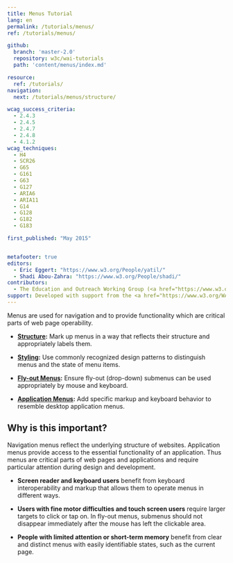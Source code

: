 ```yaml
---
title: Menus Tutorial
lang: en
permalink: /tutorials/menus/
ref: /tutorials/menus/

github:
  branch: 'master-2.0'
  repository: w3c/wai-tutorials
  path: 'content/menus/index.md'

resource:
  ref: /tutorials/
navigation:
  next: /tutorials/menus/structure/

wcag_success_criteria:
  - 2.4.3
  - 2.4.5
  - 2.4.7
  - 2.4.8
  - 4.1.2
wcag_techniques:
  - H4
  - SCR26
  - G65
  - G161
  - G63
  - G127
  - ARIA6
  - ARIA11
  - G14
  - G128
  - G182
  - G183

first_published: "May 2015"


metafooter: true
editors:
  - Eric Eggert: "https://www.w3.org/People/yatil/"
  - Shadi Abou-Zahra: "https://www.w3.org/People/shadi/"
contributors:
  - The Education and Outreach Working Group (<a href="https://www.w3.org/WAI/EO/">EOWG</a>)
support: Developed with support from the <a href="https://www.w3.org/WAI/ACT/">WAI-ACT project</a>, co-funded by the <strong>European Commission <abbr title="Information Society Technologies">IST</abbr> Programme</strong>.
---
```

Menus are used for navigation and to provide functionality which are critical parts of web page operability.

* **[Structure](/tutorials/menus/structure/):** Mark up menus in a way that reflects their structure and appropriately labels them.

* **[Styling](/tutorials/menus/styling/):** Use commonly recognized design patterns to distinguish menus and the state of menu items.

* **[Fly-out Menus](/tutorials/menus/flyout/):** Ensure fly-out (drop-down) submenus can be used appropriately by mouse and keyboard.

* **[Application Menus](/tutorials/menus/application-menus/):** Add specific markup and keyboard behavior to resemble desktop application menus.

## Why is this important?

Navigation menus reflect the underlying structure of websites. Application menus provide access to the essential functionality of an application. Thus menus are critical parts of web pages and applications and require particular attention during design and development.

* **Screen reader and keyboard users** benefit from keyboard interoperability and markup that allows them to operate menus in different ways.

* **Users with fine motor difficulties and touch screen users** require larger targets to click or tap on. In fly-out menus, submenus should not disappear immediately after the mouse has left the clickable area.

* **People with limited attention or short-term memory** benefit from clear and distinct menus with easily identifiable states, such as the current page.
